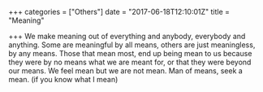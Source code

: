 +++
categories = ["Others"]
date = "2017-06-18T12:10:01Z"
title = "Meaning"

+++
We make meaning out of everything and anybody, everybody and anything. Some are meaningful by all means, others are just meaningless, by any means. Those that mean most, end up being mean to us because they were by no means what we are meant for, or that they were beyond our means. We feel mean but we are not mean. Man of means, seek a mean. (if you know what I mean)
